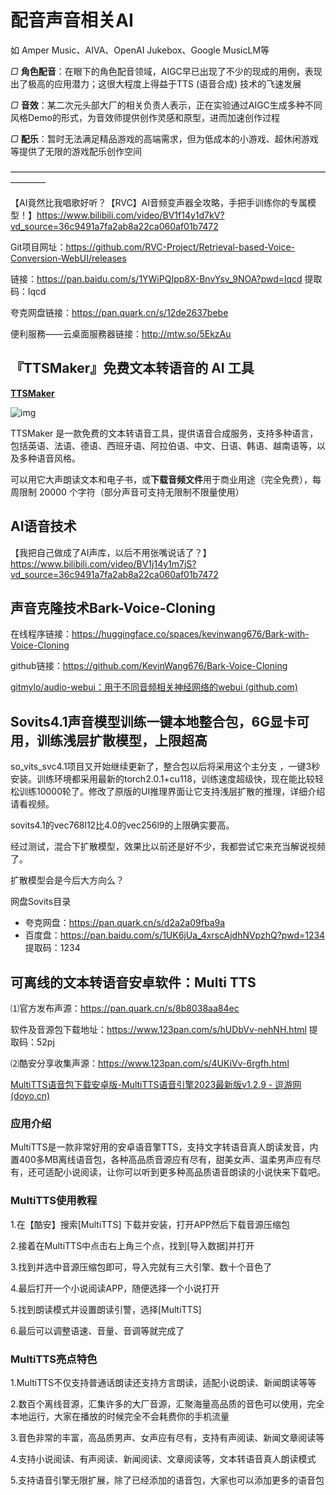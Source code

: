 # 配音声音相关AI

如 Amper Music、AIVA、OpenAI Jukebox、Google MusicLM等

*▢* **角色配音**：在眼下的角色配音领域，AIGC早已出现了不少的现成的用例，表现出了极高的应用潜力；这很大程度上得益于TTS (语音合成) 技术的飞速发展

*▢* **音效**：某二次元头部大厂的相关负责人表示，正在实验通过AIGC生成多种不同风格Demo的形式，为音效师提供创作灵感和原型，进而加速创作过程

*▢* **配乐**：暂时无法满足精品游戏的高端需求，但为低成本的小游戏、超休闲游戏等提供了无限的游戏配乐创作空间

————————————————————————————————————————

【AI竟然比我唱歌好听？【RVC】AI音频变声器全攻略，手把手训练你的专属模型！】<https://www.bilibili.com/video/BV1f14y1d7kV?vd_source=36c9491a7fa2ab8a22ca060af01b7472>

Git项目网址：<https://github.com/RVC-Project/Retrieval-based-Voice-Conversion-WebUI/releases>

链接：<https://pan.baidu.com/s/1YWiPQIpp8X-BnvYsv_9NOA?pwd=lqcd>    提取码：lqcd

夸克网盘链接：<https://pan.quark.cn/s/12de2637bebe>

便利服務——云桌面服務器链接：<http://mtw.so/5EkzAu>

## 『TTSMaker』免费文本转语音的 AI 工具

[**TTSMaker**](https://ttsmaker.com/)

![img](https://p3-juejin.byteimg.com/tos-cn-i-k3u1fbpfcp/26962d5c5722450bb82d150ecd746a7f~tplv-k3u1fbpfcp-zoom-in-crop-mark:1512:0:0:0.awebp)

TTSMaker 是一款免费的文本转语音工具，提供语音合成服务，支持多种语言，包括英语、法语、德语、西班牙语、阿拉伯语、中文、日语、韩语、越南语等，以及多种语音风格。

可以用它大声朗读文本和电子书，或**下载音频文件**用于商业用途（完全免费），每周限制 20000 个字符（部分声音可支持无限制不限量使用）

## AI语音技术

【我把自己做成了AI声库，以后不用张嘴说话了？】<https://www.bilibili.com/video/BV1j14y1m7jS?vd_source=36c9491a7fa2ab8a22ca060af01b7472>

## 声音克隆技术Bark-Voice-Cloning

在线程序链接：<https://huggingface.co/spaces/kevinwang676/Bark-with-Voice-Cloning>

github链接：<https://github.com/KevinWang676/Bark-Voice-Cloning>

[gitmylo/audio-webui：用于不同音频相关神经网络的webui (github.com)](https://github.com/gitmylo/audio-webui)

## Sovits4.1声音模型训练一键本地整合包，6G显卡可用，训练浅层扩散模型，上限超高

so_vits_svc4.1项目又开始继续更新了，整合包以后将采用这个主分支 ，一键3秒安装。训练环境都采用最新的torch2.0.1+cu118，训练速度超级快，现在能比较轻松训练10000轮了。修改了原版的UI推理界面让它支持浅层扩散的推理，详细介绍请看视频。

sovits4.1的vec768l12比4.0的vec256l9的上限确实要高。

经过测试，混合下扩散模型，效果比以前还是好不少，我都尝试它来充当解说视频了。

扩散模型会是今后大方向么？

网盘Sovits目录

- 夸克网盘：<https://pan.quark.cn/s/d2a2a09fba9a>
- 百度盘：<https://pan.baidu.com/s/1UK6jUa_4xrscAjdhNVpzhQ?pwd=1234>     提取码：1234

## 可离线的文本转语音安卓软件：Multi TTS

⑴官方发布声源：<https://pan.quark.cn/s/8b8038aa84ec>

软件及音源包下载地址：<https://www.123pan.com/s/hUDbVv-nehNH.html>    提取码：52pj

⑵酷安分享收集声源：<https://www.123pan.com/s/4UKiVv-6rgfh.html>

[MultiTTS语音包下载安卓版-MultiTTS语音引擎2023最新版v1.2.9 - 逗游网 (doyo.cn)](https://www.doyo.cn/app/419890.html)

### 应用介绍

MultiTTS是一款非常好用的安卓语音擎TTS，支持文字转语音真人朗读发音，内置400多MB离线语音包，各种高品质音源应有尽有，甜美女声、温柔男声应有尽有，还可适配小说阅读，让你可以听到更多种高品质语音朗读的小说快来下载吧。

### MultiTTS使用教程

1.在【酷安】搜索[MultiTTS] 下载并安装，打开APP然后下载音源压缩包

2.接着在MultiTTS中点击右上角三个点，找到[导入数据]并打开

3.找到并选中音源压缩包即可，导入完就有三大引擎、数十个音色了

4.最后打开一个小说阅读APP，随便选择一个小说打开

5.找到朗读模式并设置朗读引警，选择[MultiTTS]

6.最后可以调整语速、音量、音调等就完成了

### MultiTTS亮点特色

1.MultiTTS不仅支持普通话朗读还支持方言朗读，适配小说朗读、新闻朗读等等

2.数百个离线音源，汇集许多的大厂音源，汇聚海量高品质的音色可以使用，完全本地运行，大家在播放的时候完全不会耗费你的手机流量

3.音色非常的丰富，高品质男声、女声应有尽有，支持有声阅读、新闻文章阅读等

4.支持小说阅读、有声阅读、新闻阅读、文章阅读等，文本转语音真人朗读模式

5.支持语音引擎无限扩展，除了已经添加的语音包，大家也可以添加更多的语音包

